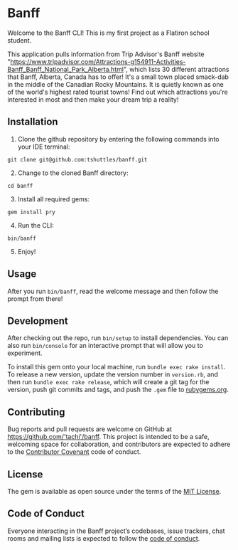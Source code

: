 # Banff

Welcome to the Banff CLI! This is my first project as a Flatiron school student.

This application pulls information from Trip Advisor's Banff website "https://www.tripadvisor.com/Attractions-g154911-Activities-Banff_Banff_National_Park_Alberta.html", which lists 30 different attractions that Banff, Alberta, Canada has to offer! It's a small town placed smack-dab in the middle of the Canadian Rocky Mountains. It is quietly known as one of the world's highest rated tourist towns! Find out which attractions you're interested in most and then make your dream trip a reality! 

## Installation

1) Clone the github repository by entering the following commands into your IDE terminal:

```git clone git@github.com:tshuttles/banff.git```

2) Change to the cloned Banff directory:

```cd banff```

3) Install all required gems:

```gem install pry```

4) Run the CLI:

```bin/banff```

5) Enjoy!

## Usage

After you run ```bin/banff```, read the welcome message and then follow the prompt from there! 

## Development

After checking out the repo, run `bin/setup` to install dependencies. You can also run `bin/console` for an interactive prompt that will allow you to experiment.

To install this gem onto your local machine, run `bundle exec rake install`. To release a new version, update the version number in `version.rb`, and then run `bundle exec rake release`, which will create a git tag for the version, push git commits and tags, and push the `.gem` file to [rubygems.org](https://rubygems.org).

## Contributing

Bug reports and pull requests are welcome on GitHub at https://github.com/'tachi'/banff. This project is intended to be a safe, welcoming space for collaboration, and contributors are expected to adhere to the [Contributor Covenant](http://contributor-covenant.org) code of conduct.

## License

The gem is available as open source under the terms of the [MIT License](https://opensource.org/licenses/MIT).

## Code of Conduct

Everyone interacting in the Banff project’s codebases, issue trackers, chat rooms and mailing lists is expected to follow the [code of conduct](https://github.com/'tachi'/banff/blob/master/CODE_OF_CONDUCT.md).
